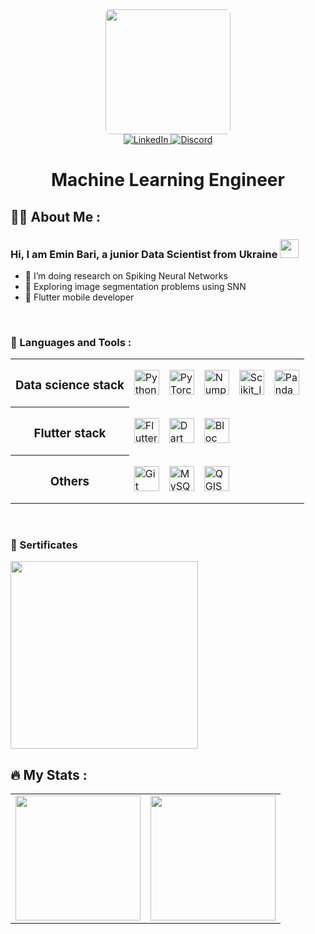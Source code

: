 <div id="header" align="center">
  <img style="border-radius: 4%" src="https://media.giphy.com/media/zoPwopKFU8EcYgN3Zz/giphy.gif" width="200"/>
  
  <div id="badges">
    <a href="https://www.linkedin.com/in/emin-bariev-8a176321a/">
      <img src="https://img.shields.io/badge/LinkedIn-blue?style=for-the-badge&logo=linkedin&logoColor=white" alt="LinkedIn"/>
    </a>
    <a href="https://discordapp.com/users/692331725467943003">
      <img src="https://img.shields.io/badge/Discord-blueviolet?style=for-the-badge&logo=discord&logoColor=white" alt="Discord"/>
    </a>
  </div>
  <img src="https://komarev.com/ghpvc/?username=eminjosephson&style=flat&color=brightgreen" alt=""/>
  <h1>
    <p>Machine Learning Engineer</p>
  </h1>
</div>


## 👨‍💻 About Me :
### Hi, I am Emin Bari, a junior Data Scientist from  Ukraine <img src="https://media.giphy.com/media/Bdpx4N4DDp1eo7ZjQx/giphy.gif" width="30">

- 🔭 I’m doing research on Spiking Neural Networks
- 🌱 Exploring image segmentation problems using SNN
- 📱 Flutter mobile developer

<br>

### 🔨 Languages and Tools :

<table>
    <tr>
        <th>
            <h3>Data science stack</h3>
        </th>
        <td> 
            <img src="https://cdn.jsdelivr.net/gh/devicons/devicon/icons/python/python-original.svg" title="Python" alt="Python" width="40" height="40"/>
        </td>
        <td>
            <img src="https://cdn.jsdelivr.net/gh/devicons/devicon/icons/pytorch/pytorch-original.svg" title="PyTorch" alt="PyTorch" width="40" height="40"/>
        </td>
        <td>
            <img src="https://cdn.jsdelivr.net/gh/devicons/devicon/icons/numpy/numpy-original.svg" title="Numpy" alt="Numpy" height="40" width="40"/>
        </td>
        <td>
            <img src="https://upload.wikimedia.org/wikipedia/commons/thumb/0/05/Scikit_learn_logo_small.svg/1200px-Scikit_learn_logo_small.svg.png" title="Scikit_learn" alt="Scikit_learn" height="40"/>
        </td>
        <td>
            <img src="https://cdn.jsdelivr.net/gh/devicons/devicon/icons/pandas/pandas-original.svg" title="Pandas" alt="Pandas" height="40"/>
        </td>
    </tr>
    <tr>
        <th>
            <h3>Flutter stack</h3>
        </th>
        <td>
            <img src="https://cdn.jsdelivr.net/gh/devicons/devicon/icons/flutter/flutter-original.svg" title="Flutter" alt="Flutter" width="40" height="40"/>
        </td>
        <td> 
            <img src="https://cdn.jsdelivr.net/gh/devicons/devicon/icons/dart/dart-original.svg" title="Dart" alt="Dart" width="40" height="40"/>
        </td>
        <td> 
            <img src="https://psv4.userapi.com/c235031/u144299784/docs/d43/913b7fb47687/image_1.png?extra=bas_7mhPbRa7JN3K75AzP6n9Sp1gI_Wxr7B4GOVREMGOk-5IZHuiqQOy6Z1pbf-edE05ESDBH8rzjK6m280xG-zvblsxqqe-H4yEO6bYBaDpwRiTr24xj0mKHsGaWAzRjX_dmqsqseTx6t_ZELA4b0XX" title="Bloc" alt="Bloc" height="40"/>
        </td>
    </tr>
    <tr>
        <th>
            <h3>Others</h3>
        </th>
        <td>
            <img src="https://cdn.jsdelivr.net/gh/devicons/devicon/icons/git/git-plain.svg" title="Git" alt="Git" width="40" height="40"/>
        </td>
        <td>
            <img src="https://pngimg.com/uploads/mysql/mysql_PNG4.png" title="MySQL" alt="MySQL" width="40" height="40"/>
        </td>
         <td>
            <img src="https://kartoza.com/media/uploads/product/.thumbnails/qgis-icon_big300x300.png/qgis-icon_big300x300-0x300.png" title="QGIS" alt="QGIS" width="40" height="40"/>
        </td>
    </tr>
</table>

<br>

### 🔖 Sertificates
<a href="https://www.coursera.org/account/accomplishments/verify/9NTGPUKMJQXJ">
    <img src="https://psv4.vkuseraudio.net/s/v1/d/RfCuW5UZte8Tgup166rvUtQOFuB8u6GWA4OJb5CD2M8zF1klO2N_6MDLGB55Nm7o5elScXlcDf5nGv8Yo9tgeSOgTf6mHqP64ZL8JScqdJF8wFVbwFzD2w/couseracoatofarms.png" height=300/>
</a>

<br>

## 🔥 My Stats :
<table>
    <tr valign=top>
        <td style="border: none!important;">
            <a href="https://github.com/eminjosephson"> <img src="https://github-readme-stats.vercel.app/api?username=EMINBARI&show_icons=true&theme=tokyonight" height=200> </a>
        </td>
        <td style="border: none!important;">
            <a href="https://github.com/eminjosephson"><img src="https://github-readme-stats.vercel.app/api/top-langs/?username=EMINBARI&layout=compact&theme=tokyonight" height=200> </a>
        </td>
    </tr>
</table>
